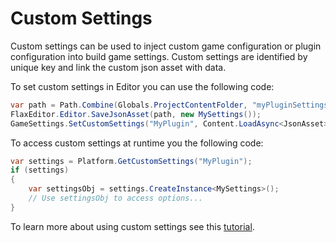 # Custom Settings

Custom settings can be used to inject custom game configuration or plugin configuration into build game settings.
Custom settings are identified by unique key and link the custom json asset with data.

To set custom settings in Editor you can use the following code:

```cs
var path = Path.Combine(Globals.ProjectContentFolder, "myPluginSettings.json");
FlaxEditor.Editor.SaveJsonAsset(path, new MySettings());
GameSettings.SetCustomSettings("MyPlugin", Content.LoadAsync<JsonAsset>(path));
```

To access custom settings at runtime you the following code:

```cs
var settings = Platform.GetCustomSettings("MyPlugin");
if (settings)
{
	var settingsObj = settings.CreateInstance<MySettings>();
	// Use settingsObj to access options...
}
```

To learn more about using custom settings see this [tutorial](../../scripting/tutorials/custom-settings.md).
